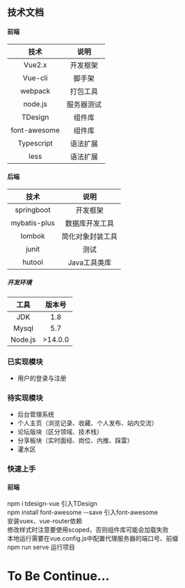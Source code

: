 ## 技术文档

#### 前端
|技术|说明|
|:--:|:--:|
|Vue2.x|开发框架
|Vue-cli|脚手架
|webpack|打包工具
|node.js|服务器测试
|TDesign|组件库
|font-awesome|组件库
|Typescript|语法扩展
|less|语法扩展

#### 后端
|技术|说明|
|:--:|:--:|
|springboot|开发框架
|mybatis-plus|数据库开发工具
|lombok|简化对象封装工具
|junit|测试
|hutool|Java工具类库

##### 开发环境
|工具|版本号
|:--:|:--:
|JDK|1.8
|Mysql|5.7
|Node.js|>14.0.0


### 已实现模块
- 用户的登录与注册

### 待实现模块
- 后台管理系统
- 个人主页（浏览记录、收藏、个人发布、站内交流）
- 论坛版块（区分领域、技术栈）
- 分享板块（实时面经、岗位、内推、踩雷）
- 灌水区

### 快速上手  
#### 前端
npm i tdesign-vue 引入TDesign  
npm install font-awesome --save 引入font-awesome  
安装vuex、vue-router依赖  
修改样式时注意要使用scoped，否则组件库可能会加载失败  
本地运行需要在vue.config.js中配置代理服务器的端口号、前缀  
npm run serve 运行项目  

# To Be Continue...
